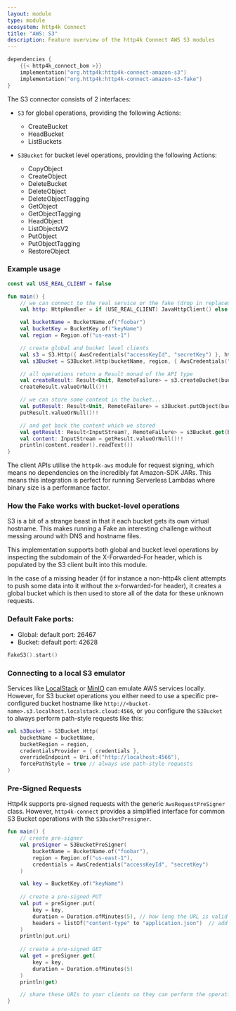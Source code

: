 ```yaml
---
layout: module
type: module
ecosystem: http4k Connect
title: "AWS: S3"
description: Feature overview of the http4k Connect AWS S3 modules
---
```


```kotlin
dependencies {
    {{< http4k_connect_bom >}}
    implementation("org.http4k:http4k-connect-amazon-s3")
    implementation("org.http4k:http4k-connect-amazon-s3-fake")
}
```


The S3 connector consists of 2 interfaces:

- `S3` for global operations, providing the following Actions:

    * CreateBucket
    * HeadBucket
    * ListBuckets

- `S3Bucket` for bucket level operations, providing the following Actions:

    * CopyObject
    * CreateObject
    * DeleteBucket
    * DeleteObject
    * DeleteObjectTagging
    * GetObject
    * GetObjectTagging
    * HeadObject
    * ListObjectsV2
    * PutObject
    * PutObjectTagging
    * RestoreObject

### Example usage

```kotlin
const val USE_REAL_CLIENT = false

fun main() {
    // we can connect to the real service or the fake (drop in replacement)
    val http: HttpHandler = if (USE_REAL_CLIENT) JavaHttpClient() else FakeS3()

    val bucketName = BucketName.of("foobar")
    val bucketKey = BucketKey.of("keyName")
    val region = Region.of("us-east-1")

    // create global and bucket level clients
    val s3 = S3.Http({ AwsCredentials("accessKeyId", "secretKey") }, http.debug())
    val s3Bucket = S3Bucket.Http(bucketName, region, { AwsCredentials("accessKeyId", "secretKey") }, http.debug())

    // all operations return a Result monad of the API type
    val createResult: Result<Unit, RemoteFailure> = s3.createBucket(bucketName, region)
    createResult.valueOrNull()!!

    // we can store some content in the bucket...
    val putResult: Result<Unit, RemoteFailure> = s3Bucket.putObject(bucketKey, "hellothere".byteInputStream())
    putResult.valueOrNull()!!

    // and get back the content which we stored
    val getResult: Result<InputStream?, RemoteFailure> = s3Bucket.get(bucketKey)
    val content: InputStream = getResult.valueOrNull()!!
    println(content.reader().readText())
}
```

The client APIs utilise the `http4k-aws` module for request signing, which means no dependencies on the incredibly fat
Amazon-SDK JARs. This means this integration is perfect for running Serverless Lambdas where binary size is a
performance factor.

### How the Fake works with bucket-level operations

S3 is a bit of a strange beast in that it each bucket gets its own virtual hostname. This makes running a Fake an
interesting challenge without messing around with DNS and hostname files.

This implementation supports both global and bucket level operations by inspecting the subdomain of the X-Forwarded-For
header, which is populated by the S3 client built into this module.

In the case of a missing header (if for instance a non-http4k client attempts to push some data into it without the
x-forwarded-for header), it creates a global bucket which is then used to store all of the data for these unknown
requests.

### Default Fake ports:

- Global: default port: 26467
- Bucket: default port: 42628

```kotlin
FakeS3().start()
```

### Connecting to a local S3 emulator

Services like [LocalStack](https://docs.localstack.cloud/user-guide/aws/s3/) or
[MinIO](https://min.io/docs/minio/container/index.html) can emulate AWS services locally.
However, for S3 bucket operations you either need to use a specific pre-configured bucket hostname 
like `http://<bucket-name>.s3.localhost.localstack.cloud:4566`, or you configure the `S3Bucket` to always 
perform path-style requests like this:

```kotlin
val s3Bucket = S3Bucket.Http(
    bucketName = bucketName, 
    bucketRegion = region,
    credentialsProvider = { credentials },
    overrideEndpoint = Uri.of("http://localhost:4566"),
    forcePathStyle = true // always use path-style requests
)
```

### Pre-Signed Requests

Http4k supports pre-signed requests with the generic `AwsRequestPreSigner` class.
However, `http4k-connect` provides a simplified interface for common S3 Bucket operations with the `S3BucketPresigner`.

```kotlin
fun main() {    
    // create pre-signer
    val preSigner = S3BucketPreSigner(
        bucketName = BucketName.of("foobar"),
        region = Region.of("us-east-1"),
        credentials = AwsCredentials("accessKeyId", "secretKey")
    )

    val key = BucketKey.of("keyName")
    
    // create a pre-signed PUT
    val put = preSigner.put(
        key = key,
        duration = Duration.ofMinutes(5), // how long the URL is valid for
        headers = listOf("content-type" to "application.json")  // add optional signed headers
    )
    println(put.uri)
    
    // create a pre-signed GET
    val get = preSigner.get(
        key = key,
        duration = Duration.ofMinutes(5)
    )
    println(get)

    // share these URIs to your clients so they can perform the operations without credentials
}
```
